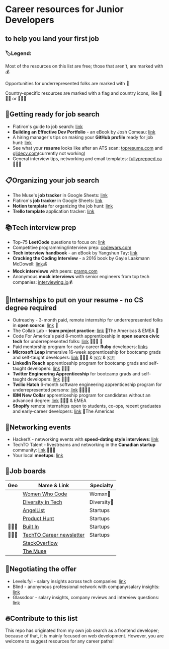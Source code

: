 # Career resources for Junior Developers
## to help you land your first job

### :label:Legend:

Most of the resources on this list are free; those that aren't, are marked with :moneybag:

Opportunities for underrepresented folks are marked with :rainbow:

Country-specific resources are marked with a flag and country icons, like :triangular_flag_on_post::canada: or :triangular_flag_on_post::uk:

## :nail_care:Getting ready for job search

* Flatiron's guide to job search: [link](https://github.com/learn-co-curriculum/careers-welcome)
* **Building an Effective Dev Portfolio** - an eBook by Josh Comeau: [link](https://www.joshwcomeau.com/effective-portfolio/)
* A hiring manager's tips on making your **GitHub profile** ready for job hunt: [link](https://www.reddit.com/r/webdev/comments/90xmpw/how_to_prep_your_github_for_job_seeking/)
* See what your **resume** looks like after an ATS scan: [topresume.com](https://www.topresume.com/resume-review) and [glidecv.com](https://glidecv.com/)(currently not working)
* General interview tips, networking and email templates: [fullyprepped.ca](https://www.fullyprepped.ca/en/) :triangular_flag_on_post::canada:


## :clipboard:Organizing your job search

* The Muse's **job tracker** in Google Sheets: [link](https://docs.google.com/spreadsheets/d/1b4_lpHeLb9NldVWgWKq14nMxHEvlF3qMpEd3QdOc7Ck/edit#gid=815296917)
* Flatiron's **job tracker** in Google Sheets: [link](https://docs.google.com/spreadsheets/d/1zdl3Cs3ev0ehS9h2in1aNntLWNVUExNEjdi4Vn_ydy8/edit#gid=271319733)
* **Notion template** for organizing the job hunt: [link](https://www.notioneverything.com/templates/job-hunt-tracker)
* **Trello template** application tracker: [link](https://trello.com/templates/operations-hr/job-hunt-d3yVjzRE)


## :books:Tech interview prep

* Top-75 **LeetCode** questions to focus on: [link](https://www.teamblind.com/post/New-Year-Gift---Curated-List-of-Top-75-LeetCode-Questions-to-Save-Your-Time-OaM1orEU)
* Competitive programming/interview prep: [codewars.com](https://www.codewars.com/)
* **Tech interview handbook** - an eBook by Yangshun Tay: [link](https://yangshun.github.io/tech-interview-handbook/)
* **Cracking the Coding Interview** - a 2016 book by Gayle Laakmann McDowell: [link](https://www.crackingthecodinginterview.com/):moneybag:
* **Mock interviews** with peers: [pramp.com](https://www.pramp.com/)
* Anonymous **mock interviews** with senior engineers from top tech companies: [interviewing.io](https://interviewing.io/?urc=DMCa):moneybag:


## :rocket:Internships to put on your resume - no CS degree required

* Outreachy - 3-month paid, remote internship for underrepresented folks in **open source**: [link](https://www.outreachy.org/) :rainbow:
* The Collab Lab - **team project practice**: [link](https://the-collab-lab.codes/) :triangular_flag_on_post:The Americas & EMEA :rainbow:
* Code For America's paid 8-month apprenticeship in **open source civic tech** for underrepresented folks: [link](https://www.codeforamerica.org/news/code-for-america-announces-2021-apprenticeship-program) :triangular_flag_on_post::us: :rainbow:
* Paid mentorship program for early-career **Ruby** developers: [links](https://rubyme.org/)
* **Microsoft Leap** immersive 16-week apprenticeship for bootcamp grads and self-taught developers: [link](https://www.microsoft.com/en-us/leap/pathways/software-engineer/) :triangular_flag_on_post::us: & :nigeria: & :kenya: 
* **LinkedIn Reach** apprenticeship program for bootcamp grads and self-taught developers: [link](https://careers.linkedin.com/reach) :triangular_flag_on_post::us:
* **Twitter Engineering Apprenticeship** for bootcamp grads and self-taught developers: [link](https://careers.twitter.com/en/twitter-engineering-apprenticeship-program.html) :triangular_flag_on_post::us:
* **Twilio Hatch** 6-month software engineering apprenticeship program for underrepresented persons: [link](https://www.twilio.com/company/diversity/hatch) :triangular_flag_on_post::us::rainbow:
* **IBM New Collar** apprenticeship program for candidates without an advanced degree: [link](https://www.ibm.com/us-en/employment/newcollar/apprenticeships/) :triangular_flag_on_post::us: & EMEA
* **Shopify** remote internships open to students, co-ops, recent graduates and early-career developers: [link](https://www.shopify.ca/careers/interns) :triangular_flag_on_post:The Americas


## :woman_dancing:Networking events

* HackerX - networking events with **speed-dating style interviews**: [link](https://hackerx.org/)
* TechTO Talent - livestreams and networking in the **Canadian startup** community: [link](https://www.techto.org/livestreams) :triangular_flag_on_post::canada:
* Your local **meetups**: [link](https://www.meetup.com/)


## :gem:Job boards

| Geo                               | Name & Link                                                             | Specialty          |
| --------------                    | ------------------------------------                                    | --------------     |
|                                   | [Women Who Code](https://www.womenwhocode.com/jobs)                     | Womxn:rainbow:     |
|                                   | [Diversity in Tech](https://www.diversifytech.co/job-board/entry-level) | Diversity:rainbow: |
|                                   | [AngelList](https://angel.co/jobs)                                      | Startups           |
|                                   | [Product Hunt](https://www.producthunt.com/jobs)                        | Startups           |
| :triangular_flag_on_post::us:     | [Built In](https://builtin.com/tech-hubs)                               | Startups           |
| :triangular_flag_on_post::canada: | [TechTO Career newsletter](https://www.techto.org/newsletter)           | Startups           |
|                                   | [StackOverflow](https://stackoverflow.com/jobs)                         |                    |
|                                   | [The Muse](https://www.themuse.com/)                                    |                    |


## :money_with_wings:Negotiating the offer

* Levels.fyi - salary insights across tech companies: [link](https://www.levels.fyi/)
* Blind - anonymous professional network with company/salary insights: [link](https://www.teamblind.com/topics/Job-Groups/Software-Engineering)
* Glassdoor - salary insights, company reviews and interview questions: [link](https://www.glassdoor.com/)



## :fire:Contribute to this list

This repo has originated from my own job search as a frontend developer; because of that, it is mainly focused on web development. However, you are welcome to suggest resources for any career paths!
